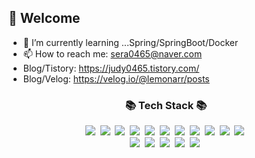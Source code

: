 ## 👋 Welcome
- 🌱 I’m currently learning ...Spring/SpringBoot/Docker
- 📫 How to reach me: sera0465@naver.com
- Blog/Tistory: https://judy0465.tistory.com/
- Blog/Velog: https://velog.io/@lemonarr/posts

<h3 align="center">📚 Tech Stack 📚</h3>
<p align="center">
  <img src="https://img.shields.io/badge/HTML-E34F26?style=flat-square&logo=HTML5&logoColor=white"/></a>&nbsp 
  <img src="https://img.shields.io/badge/Css-1572B6?style=flat-square&logo=CSS3&logoColor=white"/></a>&nbsp 
  <img src="https://img.shields.io/badge/Javascript-ffb13b?style=flat-square&logo=Javascript&logoColor=white"/></a>&nbsp 
  <img src="https://img.shields.io/badge/React-00D8FF?style=flat-square&logo=React&logoColor=white"/></a>&nbsp 
  <img src="https://img.shields.io/badge/Vue.js-40B883?style=flat-square&logo=Vue.js&logoColor=white"/></a>&nbsp 
  <img src="https://img.shields.io/badge/Spring-6EB442?style=flat-square&logo=Spring&logoColor=white"/></a>&nbsp 
  <img src="https://img.shields.io/badge/SpringBoot-6EB442?style=flat-square&logo=SpringBoot&logoColor=white"/></a>&nbsp 
  <img src="https://img.shields.io/badge/Mysql-3765AF?style=flat-square&logo=Mysql&logoColor=white"/></a>&nbsp 
  <img src="https://img.shields.io/badge/MariaDB-003545?style=flat-square&logo=MariaDB&logoColor=white"/></a>&nbsp 
  <img src="https://img.shields.io/badge/Oracle-EA1B22?style=flat-square&logo=Oracle&logoColor=white"/></a>&nbsp 
  <img src="https://img.shields.io/badge/HeidiSQL-003545?style=flat-square&logo=HeidiSQL&logoColor=white"/></a>&nbsp 
  <br>
  <img src="https://img.shields.io/badge/Photoshop-31A8FF?style=flat-square&logo=Adobe Photoshop&logoColor=white"/></a>&nbsp 
  <img src="https://img.shields.io/badge/Illustrator-FF9A00?style=flat-square&logo=Adobe Illustrator&logoColor=white"/></a>&nbsp 
  <img src="https://img.shields.io/badge/Premiere-9999FF?style=flat-square&logo=Adobe Premiere Pro&logoColor=white"/></a>&nbsp 
  <img src="https://img.shields.io/badge/AfterEffects-9999FF?style=flat-square&logo=Adobe After Effects&logoColor=white"/></a>&nbsp 
  <img src="https://img.shields.io/badge/Figma-F24E1E?style=flat-square&logo=Figma&logoColor=white"/></a>&nbsp 
</p>

